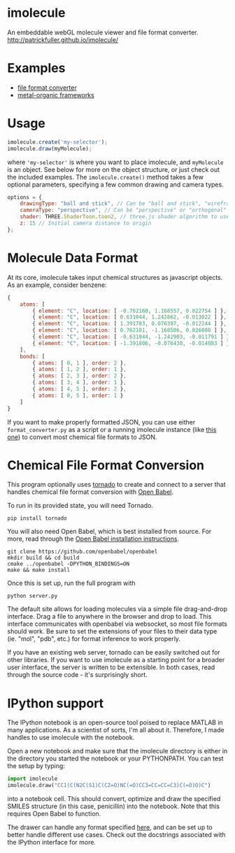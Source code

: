 imolecule
=========

An embeddable webGL molecule viewer and file format converter.
http://patrickfuller.github.io/imolecule/

Examples
========

 * [file format converter](http://50.240.131.209:9000/)
 * [metal-organic frameworks](http://patrickfuller.github.io/imolecule/examples/mof.html)

Usage
=====

```javascript
imolecule.create('my-selector');
imolecule.draw(myMolecule);
```

where `'my-selector'` is where you want to place imolecule, and `myMolecule` is
an object. See below for more on the object structure, or just check out the
included examples. The `imolecule.create()` method takes a few optional parameters,
specifying a few common drawing and camera types.

```javascript
options = {
    drawingType: "ball and stick", // Can be "ball and stick", "wireframe", or "space filling"
    cameraType: "perspective", // Can be "perspective" or "orthogonal"
    shader: THREE.ShaderToon.toon2, // three.js shader algorithm to use
    z: 15 // Initial camera distance to origin
};
```

Molecule Data Format
====================

At its core, imolecule takes input chemical structures as javascript objects.
As an example, consider benzene:

```javascript
{
    atoms: [
        { element: "C", location: [ -0.762160, 1.168557, 0.022754 ] },
        { element: "C", location: [ 0.631044, 1.242862, -0.013022 ] },
        { element: "C", location: [ 1.391783, 0.076397, -0.012244 ] },
        { element: "C", location: [ 0.762101, -1.168506, 0.026080 ] },
        { element: "C", location: [ -0.631044, -1.242903, -0.011791 ] },
        { element: "C", location: [ -1.391806, -0.076430, -0.014083 ] },
    ],
    bonds: [
        { atoms: [ 0, 1 ], order: 2 },
        { atoms: [ 1, 2 ], order: 1 },
        { atoms: [ 2, 3 ], order: 2 },
        { atoms: [ 3, 4 ], order: 1 },
        { atoms: [ 4, 5 ], order: 2 },
        { atoms: [ 0, 5 ], order: 1 }
    ]
}
```

If you want to make properly formatted JSON, you can use either `format_converter.py` as a script
or a running imolecule instance (like [this one](http://www.patrick-fuller.com/imolecule.html))
to convert most chemical file formats to JSON.

Chemical File Format Conversion
===============================

This program optionally uses [tornado](http://www.tornadoweb.org/en/stable/) to
create and connect to a server that handles chemical file format conversion
with [Open Babel](http://openbabel.org/wiki/Main_Page).

To run in its provided state, you will need Tornado.

```
pip install tornado
```

You will also need Open Babel, which is best installed from source. For more,
read through the [Open Babel installation instructions](http://openbabel.org/docs/dev/Installation/install.html).

```
git clone https://github.com/openbabel/openbabel
mkdir build && cd build
cmake ../openbabel -DPYTHON_BINDINGS=ON
make && make install
```

Once this is set up, run the full program with

```
python server.py
```

The default site allows for loading molecules via a simple file drag-and-drop interface.
Drag a file to anywhere in the browser and drop to load. This interface
communicates with openbabel via websocket, so most file formats should work. Be
sure to set the extensions of your files to their data type (ie. "mol", "pdb",
etc.) for format inference to work properly.

If you have an existing web server, tornado can be easily switched out for
other libraries. If you want to use imolecule as a starting point for a
broader user interface, the server is written to be extensible. In both cases,
read through the source code - it's surprisingly short.

IPython support
===============

The IPython notebook is an open-source tool poised to replace MATLAB in many
applications. As a scientist of sorts, I'm all about it. Therefore, I made
handles to use imolecule with the notebook.

Open a new notebook and make sure that the imolecule
directory is either in the directory you started the notebook or your
PYTHONPATH. You can test the setup by typing:

```python
import imolecule
imolecule.draw("CC1(C(N2C(S1)C(C2=O)NC(=O)CC3=CC=CC=C3)C(=O)O)C")
```

into a notebook cell. This should convert, optimize and draw the specified
SMILES structure (in this case, penicillin) into the notebook. Note that this
requires Open Babel to function.

The drawer can handle any format specified [here](http://openbabel.org/docs/2.3.1/FileFormats/Overview.html),
and can be set up to better handle different use cases. Check out the docstrings
associated with the IPython interface for more.
